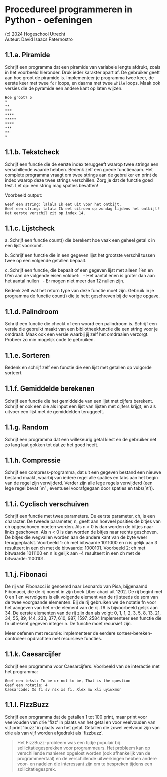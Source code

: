 # Procedureel programmeren in Python - oefeningen


(c) 2024 Hogeschool Utrecht<br>
Auteur: David Isaacs Paternostro


## 1.1.a. Piramide

Schrijf een programma dat een piramide van variabele lengte afdrukt, zoals in het voorbeeld hieronder. Druk ieder karakter apart af. De gebruiker geeft aan hoe groot de piramide is. Implementeer je programma twee keer, de eerste keer met twee `for` loops, en daarna met twee `while` loops. Maak ook versies die de pyramide een andere kant op laten wijzen.

```
Hoe groot? 5
*
**
***
****
*****
****
***
**
*
```

## 1.1.b. Tekstcheck

Schrijf een functie die de eerste index teruggeeft waarop twee strings een verschillende  waarde hebben. Bedenk zelf een goede functienaam. Het complete programma vraagt om twee strings aan de gebruiker en print de index waarop deze twee strings verschillen. Zorg je dat de functie goed test. Let op: een string mag spaties bevatten!

Voorbeeld output:
```
Geef een string: lalala Ik eet uit voor het ontbijt.
Geef een string: lalala Ik eet citroen op zondag tijdens het ontbijt!
Het eerste verschil zit op index 14.
```

## 1.1.c. Lijstcheck

a. Schrijf een functie count() die berekent hoe vaak een geheel getal x in een lijst voorkomt.

b. Schrijf een functie die in een gegeven lijst het grootste verschil tussen twee op een volgende getallen bepaalt.

c. Schrijf een functie, die bepaalt of een gegeven lijst met alleen 1’en en 0’en aan de volgende eisen voldoet:
  - Het aantal enen is groter dan aan het aantal nullen
  - Er mogen niet meer dan 12 nullen zijn.

Bedenk zelf wat het return type van deze functie moet zijn. Gebruik in je programma de functie count() die je hebt geschreven bij de vorige opgave.

## 1.1.d. Palindroom

Schrijf een functie die checkt of een woord een palindroom is. Schrijf een versie die gebruikt maakt van een bibliotheekfunctie die een string voor je omdraait. Maak ook een versie waarbij jij zelf het omdraaien verzorgt. Probeer zo min mogelijk code te gebruiken.

## 1.1.e. Sorteren

Bedenk en schrijf zelf een functie die een lijst met getallen op volgorde sorteert.

## 1.1.f. Gemiddelde berekenen

Schrijf een functie die het gemiddelde van een lijst met cijfers berekent. Schrijf er ook een die als input een lijst van lijsten met cijfers krijgt, en als uitvoer een lijst met de gemiddelden teruggeeft.

## 1.1.g. Random

Schrijf een programma dat een willekeurig getal kiest en de gebruiker net zo lang laat gokken tot dat ze het goed heeft. 

## 1.1.h. Compressie

Schrijf een compress-programma, dat uit een gegeven bestand een nieuwe bestand maakt, waarbij van iedere regel alle spaties en tabs aan het begin van de regel zijn verwijderd.
Verder zijn alle lege regels verwijderd (een lege regel bevat ’\n’ , eventueel voorafgegaan door spaties en tabs(‘\t’)).

## 1.1.i. Cyclisch verschuiven

Schrijf een functie met twee parameters. De eerste parameter, ch, is een character. De tweede parameter, n, geeft aan hoeveel posities de bitjes van ch opgeschoven moeten
worden. Als n > 0 is dan worden de bitjes naar links geschoven. Als n < 0 is dan worden de bitjes naar rechts geschoven. De bitjes die wegvallen worden aan de andere kant van
de byte weer teruggeplaatst.
Voorbeeld 1: ch met bitwaarde 1011000 en n is gelijk aan 3 resulteert in een ch met de bitwaarde: 1000101.
Voorbeeld 2: ch met bitwaarde 1011100 en n is gelijk aan -4 resulteert in een ch met de bitwaarde: 1100101.

## 1.1.j. Fibonaci

De rij van Fibonacci is genoemd naar Leonardo van Pisa, bijgenaamd Fibonacci, die de rij noemt in zijn boek Liber abaci uit 1202. De rij begint met 0 en 1 en vervolgens is elk
volgende element van de rij steeds de som van de twee voorgaande elementen. Bij de rij gebruiken we de notatie fn voor het aangeven van het n-de element van de rij. f9 is
bijvoorbeeld gelijk aan 34. De eerste elementen van de rij zijn dan als volgt:
0, 1, 1, 2, 3, 5, 8, 13, 21, 34, 55, 89, 144, 233, 377, 610, 987, 1597, 2584
Implementeer een functie die fn uitrekent gegeven integer n. De functie moet recursief zijn.

Meer oefenen met recursie: implementeer de eerdere sorteer-bereken-controleer opdrachten met recursieve functies.

## 1.1.k. Caesarcijfer

Schrijf een programma voor Caesarcijfers. Voorbeeld van de interactie met het programma:

```
Geef een tekst: To be or not to be, That is the question
Geef een rotatie: 4
Caesarcode: Xs fi sv rsx xs fi, Xlex mw xli uyiwxmsr
```

## 1.1.l. FizzBuzz

Schrijf een programma dat de getallen 1 tot 100 print, maar print voor veelvouden van drie 'fizz' in plaats van het getal en voor veelvouden van vijf print 'buzz' in plaats van
het getal. Getallen die zowel veelvoud zijn van drie als van vijf worden afgedrukt als 'fizzbuzz'.

> Het FizzBuzz-probleem was een tijdje populair bij sollicitatiegesprekken voor programmeurs. Het probleem kan op verschillende manieren opgelost worden (ook afhankelijk van de programmeertaal) en de verschillende uitwerkingen hebben andere voor- en nadelen die interessant zijn om te bespreken tijdens een sollicitatiegesprek.
